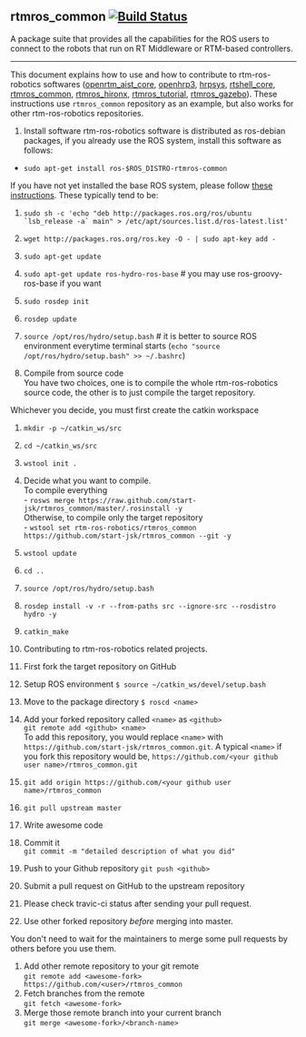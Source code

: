 rtmros_common  [![Build Status](https://travis-ci.org/start-jsk/rtmros_common.png)](https://travis-ci.org/start-jsk/rtmros_common)
-------------

A package suite that provides all the capabilities for the ROS users to connect to the robots that run on RT Middleware or RTM-based controllers.


--------------

This document explains how to use and how to contribute to rtm-ros-robotics softwares ([openrtm_aist_core](https://github.com/start-jsk/openrtm_aist_core), [openhrp3](https://github.com/start-jsk/openhrp3), [hrpsys](https://github.com/start-jsk/hrpsys), [rtshell_core](https://github.com/start-jsk/rtshell_core), [rtmros_common](https://github.com/start-jsk/rtmros_common), [rtmros_hironx](https://github.com/start-jsk/rtmros_hironx), [rtmros_tutorial](https://github.com/start-jsk/rtmros_turorial), [rtmros_gazebo](https://github.com/start-jsk/rtmros_gazebo)). These instructions use `rtmros_common` repository as an example, but also works for other rtm-ros-robotics repositories.

1. Install software
  rtm-ros-robotics software is distributed as ros-debian packages, if you already use the ROS system, install this software as follows:
  - `sudo apt-get install ros-$ROS_DISTRO-rtmros-common`
 
  If you have not yet installed the base ROS system, please follow [these instructions](http://wiki.ros.org/hydro/Installation/Ubuntu). These typically tend to be:  
  1. ``sudo sh -c 'echo "deb http://packages.ros.org/ros/ubuntu `lsb_release -a` main" > /etc/apt/sources.list.d/ros-latest.list'``  
  2. `wget http://packages.ros.org/ros.key -O - | sudo apt-key add -`  
  3. `sudo apt-get update`  
  4. `sudo apt-get update ros-hydro-ros-base` # you may use ros-groovy-ros-base if you want  
  5. `sudo rosdep init`  
  6. `rosdep update`  
  7. `source /opt/ros/hydro/setup.bash` # it is better to source ROS environment everytime terminal starts (`echo "source /opt/ros/hydro/setup.bash" >> ~/.bashrc`)  

2. Compile from source code  
  You have two choices, one is to compile the whole rtm-ros-robotics source code, the other is to just compile the target repository.
 
  Whichever you decide, you must first create the catkin workspace
  1. `mkdir -p ~/catkin_ws/src`
  2. `cd ~/catkin_ws/src`
  3. `wstool init .`
  4. Decide what you want to compile.  
    To compile everything  
    - `rosws merge https://raw.github.com/start-jsk/rtmros_common/master/.rosinstall -y`  
    Otherwise, to compile only the target repository  
    - `wstool set rtm-ros-robotics/rtmros_common https://github.com/start-jsk/rtmros_common --git -y`
  5. `wstool update `  
  6. `cd ..`  
  7. `source /opt/ros/hydro/setup.bash`  
  8. `rosdep install -v -r --from-paths src --ignore-src --rosdistro hydro -y`  
  9. `catkin_make`  

3. Contributing to rtm-ros-robotics related projects.
  1. First fork the target repository on GitHub
  2. Setup ROS environment
    `$ source ~/catkin_ws/devel/setup.bash`
  2. Move to the package directory
    `$ roscd <name>`
  3. Add your forked repository called `<name>` as `<github>`  
    `git remote add <github> <name>`  
    To add this repository, you would replace `<name>` with `https://github.com/start-jsk/rtmros_common.git`. A typical `<name>` if you fork this repository would be, `https://github.com/<your github user name>/rtmros_common.git`
  4. `git add origin https://github.com/<your github user name>/rtmros_common`
  6. `git pull upstream master`
  7. Write awesome code
  8. Commit it  
    `git commit -m "detailed description of what you did"`
  9. Push to your Github repository
    `git push <github>`
  10. Submit a pull request on GitHub to the upstream repository
  11. Please check travic-ci status after sending your pull request.

4. Use other forked repository *before* merging into master.

  You don't need to wait for the maintainers to merge some pull requests by others before you use them.
  1. Add other remote repository to your git remote  
    `git remote add <awesome-fork> https://github.com/<user>/rtmros_common`
  2. Fetch branches from the remote  
    `git fetch <awesome-fork>`
  3. Merge those remote branch into your current branch  
    `git merge <awesome-fork>/<branch-name>`
